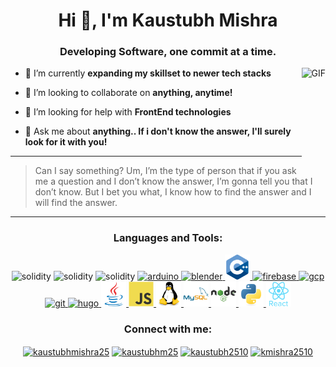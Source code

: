 <h1 align="center">Hi 👋, I'm Kaustubh Mishra</h1>
<h3 align="center">Developing Software, one commit at a time.</h3>

<img align="right" alt="GIF" height="160px" src="https://media.giphy.com/media/Ah3zHH7hvsSB2/giphy.gif" />

- 🔭 I’m currently **expanding my skillset to newer tech stacks**

- 👯 I’m looking to collaborate on **anything, anytime!**

- 🤝 I’m looking for help with **FrontEnd technologies**

- 💬 Ask me about **anything.. If i don't know the answer, I'll surely look for it with you!**

---
>Can I say something? Um, I’m the type of person that if you ask me a question and I don’t know the answer, I’m gonna tell you that I don’t know. But I bet you what, I know how to find the answer and I will find the answer.
---

<h3 align="center">Languages and Tools:</h3>
<p align="center"><img src="https://docs.soliditylang.org/en/v0.8.15/_static/logo.svg" alt="solidity" width="40" height="40"/></a> <img src="https://trufflesuite.com/assets/logo.png" alt="solidity" width="40" height="40"/></a> <img src="https://seeklogo.com/images/G/ganache-logo-1EB72084A8-seeklogo.com.png" alt="solidity" width="40" height="40"/></a> <a href="https://www.arduino.cc/" target="_blank" rel="noreferrer"> <img src="https://cdn.worldvectorlogo.com/logos/arduino-1.svg" alt="arduino" width="40" height="40"/> </a> <a href="https://www.blender.org/" target="_blank" rel="noreferrer"> <img src="https://download.blender.org/branding/community/blender_community_badge_white.svg" alt="blender" width="40" height="40"/> </a> <a href="https://www.w3schools.com/cpp/" target="_blank" rel="noreferrer"> <img src="https://raw.githubusercontent.com/devicons/devicon/master/icons/cplusplus/cplusplus-original.svg" alt="cplusplus" width="40" height="40"/> </a> <a href="https://firebase.google.com/" target="_blank" rel="noreferrer"> <img src="https://www.vectorlogo.zone/logos/firebase/firebase-icon.svg" alt="firebase" width="40" height="40"/> </a> <a href="https://cloud.google.com" target="_blank" rel="noreferrer"> <img src="https://www.vectorlogo.zone/logos/google_cloud/google_cloud-icon.svg" alt="gcp" width="40" height="40"/> </a> <a href="https://git-scm.com/" target="_blank" rel="noreferrer"> <img src="https://www.vectorlogo.zone/logos/git-scm/git-scm-icon.svg" alt="git" width="40" height="40"/> </a> <a href="https://gohugo.io/" target="_blank" rel="noreferrer"> <img src="https://api.iconify.design/logos-hugo.svg" alt="hugo" width="40" height="40"/> </a> <a href="https://www.java.com" target="_blank" rel="noreferrer"> <img src="https://raw.githubusercontent.com/devicons/devicon/master/icons/java/java-original.svg" alt="java" width="40" height="40"/> </a> <a href="https://developer.mozilla.org/en-US/docs/Web/JavaScript" target="_blank" rel="noreferrer"> <img src="https://raw.githubusercontent.com/devicons/devicon/master/icons/javascript/javascript-original.svg" alt="javascript" width="40" height="40"/> </a> <a href="https://www.linux.org/" target="_blank" rel="noreferrer"> <img src="https://raw.githubusercontent.com/devicons/devicon/master/icons/linux/linux-original.svg" alt="linux" width="40" height="40"/> </a> <a href="https://www.mysql.com/" target="_blank" rel="noreferrer"> <img src="https://raw.githubusercontent.com/devicons/devicon/master/icons/mysql/mysql-original-wordmark.svg" alt="mysql" width="40" height="40"/> </a> <a href="https://nodejs.org" target="_blank" rel="noreferrer"> <img src="https://raw.githubusercontent.com/devicons/devicon/master/icons/nodejs/nodejs-original-wordmark.svg" alt="nodejs" width="40" height="40"/> </a> <a href="https://www.python.org" target="_blank" rel="noreferrer"> <img src="https://raw.githubusercontent.com/devicons/devicon/master/icons/python/python-original.svg" alt="python" width="40" height="40"/> </a> <a href="https://reactjs.org/" target="_blank" rel="noreferrer"> <img src="https://raw.githubusercontent.com/devicons/devicon/master/icons/react/react-original-wordmark.svg" alt="react" width="40" height="40"/> </a> </p>

<h3 align="center">Connect with me:</h3>
<p align="center">
<a href="https://linkedin.com/in/kaustubhmishra25" target="blank"><img align="center" src="https://raw.githubusercontent.com/rahuldkjain/github-profile-readme-generator/master/src/images/icons/Social/linked-in-alt.svg" alt="kaustubhmishra25" height="30" width="40" /></a>
<a href="https://instagram.com/kaustubhm25" target="blank"><img align="center" src="https://raw.githubusercontent.com/rahuldkjain/github-profile-readme-generator/master/src/images/icons/Social/instagram.svg" alt="kaustubhm25" height="30" width="40" /></a>
<a href="https://www.codechef.com/users/kaustubh2510" target="blank"><img align="center" src="https://cdn.jsdelivr.net/npm/simple-icons@3.1.0/icons/codechef.svg" alt="kaustubh2510" height="30" width="40" /></a>
<a href="https://www.leetcode.com/kmishra2510" target="blank"><img align="center" src="https://raw.githubusercontent.com/rahuldkjain/github-profile-readme-generator/master/src/images/icons/Social/leet-code.svg" alt="kmishra2510" height="30" width="40" /></a>
</p>

<!-- 
<p><img align="left" src="https://github-readme-stats.vercel.app/api/top-langs?username=kaustubh251002&show_icons=true&locale=en&layout=compact&theme=dark" alt="kaustubh251002" /></p> -->

<!-- <p>&nbsp;<img align="center" src="https://github-readme-stats.vercel.app/api?username=kaustubh251002&show_icons=true&locale=en&theme=dark" alt="kaustubh251002" /></p> -->

<!-- <p><img align="center" src="https://github-readme-streak-stats.herokuapp.com/?user=kaustubh251002&theme=dark" alt="kaustubh251002" /></p> -->
